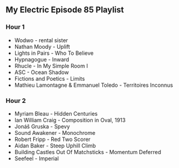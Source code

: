 ## My Electric Episode 85 Playlist

### Hour 1
* Wodwo - rental sister
* Nathan Moody - Uplift
* Lights in Pairs - Who To Believe
* Hypnagogue - Inward
* Rhucle - In My Simple Room I
* ASC - Ocean Shadow
* Fictions and Poetics - Limits
* Mathieu Lamontagne & Emmanuel Toledo - Territoires Inconnus

### Hour 2
* Myriam Bleau - Hidden Centuries
* Ian William Craig - Composition in Oval, 1913
* Jonáš Gruska - Spevy
* Sound Awakener - Monochrome
* Robert Fripp - Red Two Scorer
* Aidan Baker - Steep Uphill Climb
* Building Castles Out Of Matchsticks - Momentum Deferred
* Seefeel - Imperial
